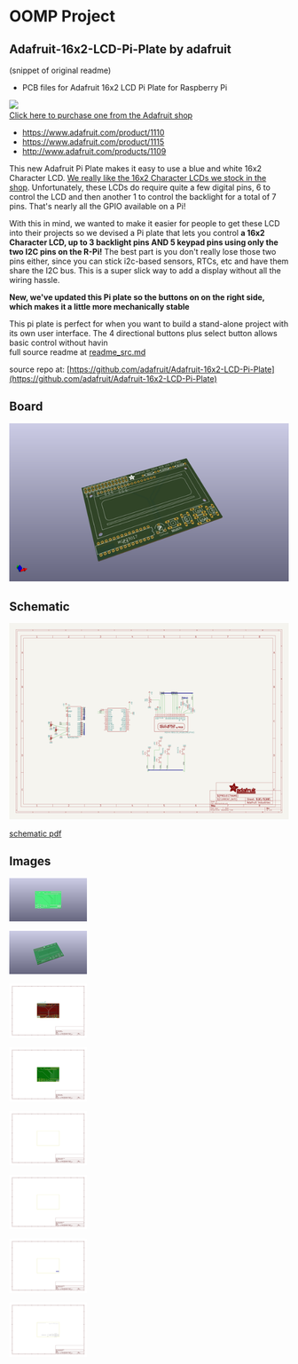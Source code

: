 # OOMP Project  
## Adafruit-16x2-LCD-Pi-Plate  by adafruit  
  
(snippet of original readme)  
  
- PCB files for Adafruit 16x2 LCD Pi Plate for Raspberry Pi  
  
<a href="http://www.adafruit.com/products/1110"><img src="assets/image.jpg?raw=true" width="500px"><br/>Click here to purchase one from the Adafruit shop</a>  
  
* https://www.adafruit.com/product/1110  
* https://www.adafruit.com/product/1115  
* http://www.adafruit.com/products/1109  
  
This new Adafruit Pi Plate makes it easy to use a blue and white 16x2 Character LCD. [We really like the 16x2 Character LCDs we stock in the shop](http://www.adafruit.com/products/181). Unfortunately, these LCDs do require quite a few digital pins, 6 to control the LCD and then another 1 to control the backlight for a total of 7 pins. That's nearly all the GPIO available on a Pi!  
  
With this in mind, we wanted to make it easier for people to get these LCD into their projects so we devised a Pi plate that lets you control __a 16x2 Character LCD, up to 3 backlight pins AND 5 keypad pins using only the two I2C pins on the R-Pi!__ The best part is you don't really lose those two pins either, since you can stick i2c-based sensors, RTCs, etc and have them share the I2C bus. This is a super slick way to add a display without all the wiring hassle.  
  
__New, we've updated this Pi plate so the buttons on on the right side, which makes it a little more mechanically stable__  
  
This pi plate is perfect for when you want to build a stand-alone project with its own user interface. The 4 directional buttons plus select button allows basic control without havin  
  full source readme at [readme_src.md](readme_src.md)  
  
source repo at: [https://github.com/adafruit/Adafruit-16x2-LCD-Pi-Plate](https://github.com/adafruit/Adafruit-16x2-LCD-Pi-Plate)  
## Board  
  
[![working_3d.png](working_3d_600.png)](working_3d.png)  
## Schematic  
  
[![working_schematic.png](working_schematic_600.png)](working_schematic.png)  
  
[schematic pdf](working_schematic.pdf)  
## Images  
  
[![working_3D_bottom.png](working_3D_bottom_140.png)](working_3D_bottom.png)  
  
[![working_3D_top.png](working_3D_top_140.png)](working_3D_top.png)  
  
[![working_assembly_page_01.png](working_assembly_page_01_140.png)](working_assembly_page_01.png)  
  
[![working_assembly_page_02.png](working_assembly_page_02_140.png)](working_assembly_page_02.png)  
  
[![working_assembly_page_03.png](working_assembly_page_03_140.png)](working_assembly_page_03.png)  
  
[![working_assembly_page_04.png](working_assembly_page_04_140.png)](working_assembly_page_04.png)  
  
[![working_assembly_page_05.png](working_assembly_page_05_140.png)](working_assembly_page_05.png)  
  
[![working_assembly_page_06.png](working_assembly_page_06_140.png)](working_assembly_page_06.png)  

